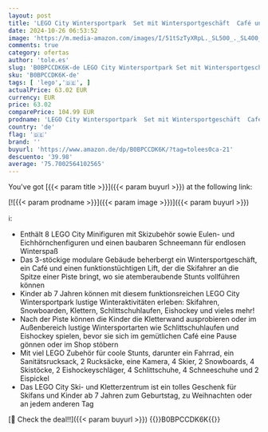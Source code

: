 ```yaml
---
layout: post
title: 'LEGO City Wintersportpark  Set mit Wintersportgeschäft  Café und einem funktionierenden Lift für Skifahrer  Spielzeug mit 8 Minifiguren und Einer Eulenfigur  Bauen mit Modulen  2023 Geschenk 60366'
date: 2024-10-26 06:53:52
image: 'https://m.media-amazon.com/images/I/51tSzTyXRpL._SL500_._SL400_.jpg'
comments: true
category: ofertas
author: 'tole.es'
slug: 'B0BPCCDK6K-de LEGO City Wintersportpark Set mit Wintersportgeschäft Café...'
sku: 'B0BPCCDK6K-de'
tags: [ 'lego','🇩🇪', ]
actualPrice: 63.02 EUR
currency: EUR
price: 63.02
comparePrice: 104.99 EUR
prodname: 'LEGO City Wintersportpark  Set mit Wintersportgeschäft  Café und einem funktionierenden Lift für Skifahrer  Spielzeug mit 8 Minifiguren und Einer Eulenfigur  Bauen mit Modulen  2023 Geschenk 60366'
country: 'de'
flag: '🇩🇪'
brand: ''
buyurl: 'https://www.amazon.de/dp/B0BPCCDK6K/?tag=tolees0ca-21'
descuento: '39.98'
average: '75.7002564102565'
---
```


You've got [{{< param title >}}]({{< param buyurl >}}) at the following link:

[![{{< param prodname >}}]({{< param image >}})]({{< param buyurl >}})

ℹ️:

- Enthält 8 LEGO City Minifiguren mit Skizubehör sowie Eulen- und Eichhörnchenfiguren und einen baubaren Schneemann für endlosen Winterspaß
- Das 3-stöckige modulare Gebäude beherbergt ein Wintersportgeschäft, ein Café und einen funktionstüchtigen Lift, der die Skifahrer an die Spitze einer Piste bringt, wo sie atemberaubende Stunts vollführen können
- Kinder ab 7 Jahren können mit diesem funktionsreichen LEGO City Wintersportpark lustige Winteraktivitäten erleben: Skifahren, Snowboarden, Klettern, Schlittschuhlaufen, Eishockey und vieles mehr!
- Nach der Piste können die Kinder die Kletterwand ausprobieren oder im Außenbereich lustige Wintersportarten wie Schlittschuhlaufen und Eishockey spielen, bevor sie sich im gemütlichen Café eine Pause gönnen oder im Shop stöbern
- Mit viel LEGO Zubehör für coole Stunts, darunter ein Fahrrad, ein Sanitätsrucksack, 2 Rucksäcke, eine Kamera, 4 Skier, 2 Snowboards, 4 Skistöcke, 2 Eishockeyschläger, 4 Schlittschuhe, 4 Schneeschuhe und 2 Eispickel
- Das LEGO City Ski- und Kletterzentrum ist ein tolles Geschenk für Skifans und Kinder ab 7 Jahren zum Geburtstag, zu Weihnachten oder an jedem anderen Tag

[🛒 Check the deal!!]({{< param buyurl >}})
{{<world>}}B0BPCCDK6K{{</world>}}
